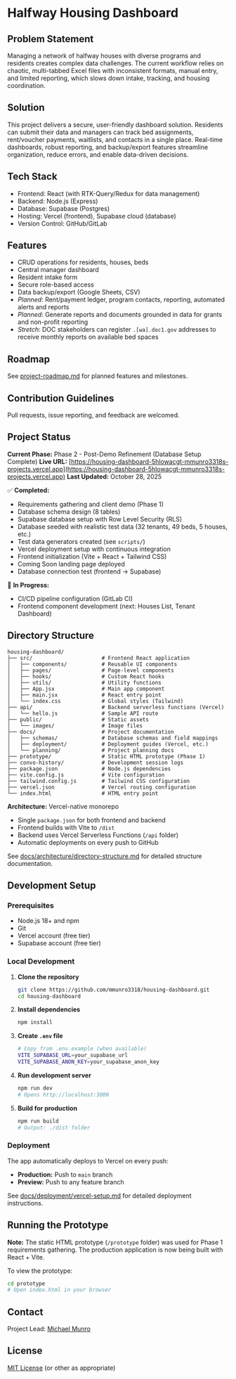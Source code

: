 # Halfway Housing Dashboard

## Problem Statement

Managing a network of halfway houses with diverse programs and residents creates complex data challenges. The current workflow relies on chaotic, multi-tabbed Excel files with inconsistent formats, manual entry, and limited reporting, which slows down intake, tracking, and housing coordination.

## Solution

This project delivers a secure, user-friendly dashboard solution. Residents can submit their data and managers can track bed assignments, rent/voucher payments, waitlists, and contacts in a single place. Real-time dashboards, robust reporting, and backup/export features streamline organization, reduce errors, and enable data-driven decisions.

## Tech Stack

- Frontend: React (with RTK-Query/Redux for data management)
- Backend: Node.js (Express)
- Database: Supabase (Postgres)
- Hosting: Vercel (frontend), Supabase cloud (database)
- Version Control: GitHub/GitLab

## Features

- CRUD operations for residents, houses, beds
- Central manager dashboard
- Resident intake form
- Secure role-based access
- Data backup/export (Google Sheets, CSV)
- _Planned_: Rent/payment ledger, program contacts, reporting, automated alerts and reports
- _Planned_: Generate reports and documents grounded in data for grants and non-profit reporting
- _Stretch_: DOC stakeholders can register `.[wa].doc1.gov` addresses to receive monthly reports on available bed spaces

## Roadmap

See [project-roadmap.md](project-roadmap.md) for planned features and milestones.

## Contribution Guidelines

Pull requests, issue reporting, and feedback are welcomed.

## Project Status

**Current Phase:** Phase 2 - Post-Demo Refinement (Database Setup Complete)
**Live URL:** [https://housing-dashboard-5hlowacgt-mmunro3318s-projects.vercel.app](https://housing-dashboard-5hlowacgt-mmunro3318s-projects.vercel.app)
**Last Updated:** October 28, 2025

✅ **Completed:**
- Requirements gathering and client demo (Phase 1)
- Database schema design (8 tables)
- Supabase database setup with Row Level Security (RLS)
- Database seeded with realistic test data (32 tenants, 49 beds, 5 houses, etc.)
- Test data generators created (see `scripts/`)
- Vercel deployment setup with continuous integration
- Frontend initialization (Vite + React + Tailwind CSS)
- Coming Soon landing page deployed
- Database connection test (frontend → Supabase)

🚧 **In Progress:**
- CI/CD pipeline configuration (GitLab CI)
- Frontend component development (next: Houses List, Tenant Dashboard)

## Directory Structure

```
housing-dashboard/
├── src/                      # Frontend React application
│   ├── components/           # Reusable UI components
│   ├── pages/                # Page-level components
│   ├── hooks/                # Custom React hooks
│   ├── utils/                # Utility functions
│   ├── App.jsx               # Main app component
│   ├── main.jsx              # React entry point
│   └── index.css             # Global styles (Tailwind)
├── api/                      # Backend serverless functions (Vercel)
│   └── hello.js              # Sample API route
├── public/                   # Static assets
│   └── images/               # Image files
├── docs/                     # Project documentation
│   ├── schemas/              # Database schemas and field mappings
│   ├── deployment/           # Deployment guides (Vercel, etc.)
│   └── planning/             # Project planning docs
├── prototype/                # Static HTML prototype (Phase 1)
├── convo-history/            # Development session logs
├── package.json              # Node.js dependencies
├── vite.config.js            # Vite configuration
├── tailwind.config.js        # Tailwind CSS configuration
├── vercel.json               # Vercel routing configuration
└── index.html                # HTML entry point
```

**Architecture:** Vercel-native monorepo
- Single `package.json` for both frontend and backend
- Frontend builds with Vite to `/dist`
- Backend uses Vercel Serverless Functions (`/api` folder)
- Automatic deployments on every push to GitHub

See [docs/architecture/directory-structure.md](docs/architecture/directory-structure.md) for detailed structure documentation.

## Development Setup

### Prerequisites
- Node.js 18+ and npm
- Git
- Vercel account (free tier)
- Supabase account (free tier)

### Local Development

1. **Clone the repository**
   ```bash
   git clone https://github.com/mmunro3318/housing-dashboard.git
   cd housing-dashboard
   ```

2. **Install dependencies**
   ```bash
   npm install
   ```

3. **Create `.env` file**
   ```bash
   # Copy from .env.example (when available)
   VITE_SUPABASE_URL=your_supabase_url
   VITE_SUPABASE_ANON_KEY=your_supabase_anon_key
   ```

4. **Run development server**
   ```bash
   npm run dev
   # Opens http://localhost:3000
   ```

5. **Build for production**
   ```bash
   npm run build
   # Output: ./dist folder
   ```

### Deployment

The app automatically deploys to Vercel on every push:
- **Production:** Push to `main` branch
- **Preview:** Push to any feature branch

See [docs/deployment/vercel-setup.md](docs/deployment/vercel-setup.md) for detailed deployment instructions.

## Running the Prototype

**Note:** The static HTML prototype (`/prototype` folder) was used for Phase 1 requirements gathering. The production application is now being built with React + Vite.

To view the prototype:
```bash
cd prototype
# Open index.html in your browser
```

## Contact

Project Lead: [Michael Munro](m.munro3318@gmail.com)

## License

[MIT License](LICENSE) (or other as appropriate)
